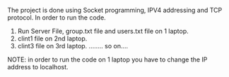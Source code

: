The project is done using Socket programming, IPV4 addressing and TCP protocol.
In order to run the code.
1) Run Server File, group.txt file and users.txt file on 1 laptop.
2) clint1 file on 2nd laptop.
3) clint3 file on 3rd laptop.
........ so on....

NOTE: in order to run the code on 1 laptop you have to change the IP address to localhost.

